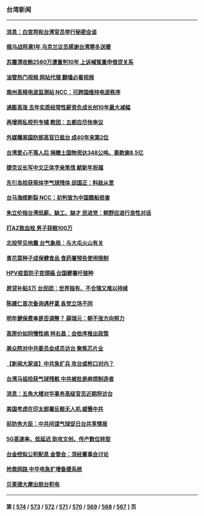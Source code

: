 ### 台湾新闻
---
#### [消息：白宫将和台湾官员举行秘密会谈](../../pages/ncid1349361/n13932768.md?02190045) 
#### [俄乌战将满1年 乌克兰议员感谢台湾寒冬送暖](../../pages/ncid1349361/n13932541.md?02190045) 
#### [苏震清收贿2580万遭重判10年 上诉喊冤重申借贷关系](../../pages/ncid1349361/n13932098.md?02190045) 
#### [油管热门视频 网站代理 翻墙必看视频](http://138.2.39.72:81/youtube.html?epic-marker?02190045)
#### [南州高频电波监测站 NCC：可跨国维持电波秩序](../../pages/ncid1349361/n13932095.md?02190045) 
#### [通膨高涨 去年实质经常性薪资负成长创10年最大减幅](../../pages/ncid1349361/n13932073.md?02190045) 
#### [再增两私校列专辅 教团：五都应尽快审议](../../pages/ncid1349361/n13932094.md?02190045) 
#### [外媒曝美国防部高官已抵台 成40年来第2位](../../pages/ncid1349361/n13932071.md?02190045) 
#### [台湾爱心不落人后 捐赠土国物资达348公吨、善款逾8.5亿](../../pages/ncid1349361/n13932102.md?02190045) 
#### [捷克议长写中文正体字亲笔信 献新年祝福](../../pages/ncid1349361/n13932037.md?02190045) 
#### [东引岛拾获简体字气球残体 邱国正：料敌从宽](../../pages/ncid1349361/n13932036.md?02190045) 
#### [台马海缆断裂 NCC：初判皆为中国籍船损害](../../pages/ncid1349361/n13932040.md?02190045) 
#### [朱立伦指台湾低薪、缺工、缺才 民进党：朝野应进行良性对话](../../pages/ncid1349361/n13932044.md?02190045) 
#### [打AZ致血栓 男子获赔100万](../../pages/ncid1349361/n13932017.md?02190045) 
#### [北投罕见地震 台气象局：与大屯火山有关](../../pages/ncid1349361/n13932019.md?02190045) 
#### [青花菜种子成保健食品 食药署预告使用限制](../../pages/ncid1349361/n13932020.md?02190045) 
#### [HPV疫苗防子宫颈癌  台国健署吁接种](../../pages/ncid1349361/n13932021.md?02190045) 
#### [房贷补贴3万 台民团：世界独有、不合理又难以持续](../../pages/ncid1349361/n13931979.md?02190045) 
#### [陈建仁首次备询遇杯葛 各党立场不同](../../pages/ncid1349361/n13931946.md?02190045) 
#### [明年健保费率是否调整？ 薛瑞元：朝不涨方向努力](../../pages/ncid1349361/n13931948.md?02190045) 
#### [高房价如同慢性病 林右昌：会依序推出政策](../../pages/ncid1349361/n13931950.md?02190045) 
#### [美众院对中共委员会成员访台 聚焦芯片业](../../pages/ncid1349361/n13932185.md?02190045) 
#### [【新闻大家谈】中共急扩兵 攻台或枪口对内？](../../pages/ncid1349361/n13931713.md?02190045) 
#### [台湾马祖拾获气球残骸 中共被批是麻烦制造者](../../pages/ncid1349361/n13931675.md?02190045) 
#### [消息：五角大楼对华事务高级官员近期将访台](../../pages/ncid1349361/n13931512.md?02190045) 
#### [美国考虑在印太部署反舰无人机 威慑中共](../../pages/ncid1349361/n13931458.md?02190045) 
#### [前防务大臣：中共间谍气球促日台共享情报](../../pages/ncid1349361/n13931413.md?02190045) 
#### [5G高速率、低延迟 助攻文创、传产数位转型](../../pages/ncid1349361/n13931330.md?02190045) 
#### [台金控拟公积配息 金管会：须经董事会讨论](../../pages/ncid1349361/n13931273.md?02190045) 
#### [抢救网路 中华电急扩增备援系统](../../pages/ncid1349361/n13931280.md?02190045) 
#### [贝莱德大摩出脱台积电](../../pages/ncid1349361/n13931276.md?02190045) 

---
#### 第 [ [574](./574.md?02190045) / [573](./573.md?02190045) / [572](./572.md?02190045) / [571](./571.md?02190045) / [570](./570.md?02190045) / [569](./569.md?02190045) / [568](./568.md?02190045) / [567](./567.md?02190045) ] 页
